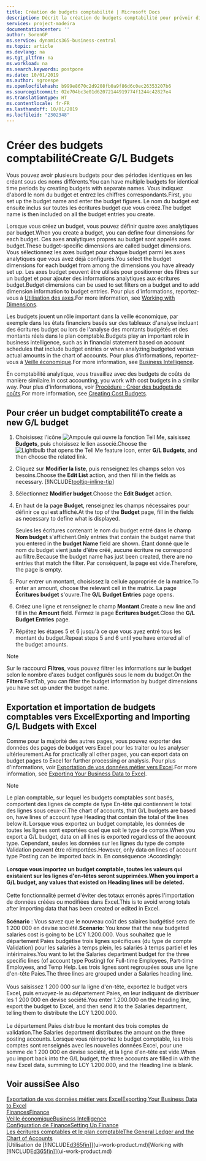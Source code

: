 ```yaml
---
title: Création de budgets comptabilité | Microsoft Docs
description: Décrit la création de budgets comptabilité pour prévoir différentes activités financières et affecter des axes analytiques à des fins de veille économique.
services: project-madeira
documentationcenter: ''
author: SorenGP
ms.service: dynamics365-business-central
ms.topic: article
ms.devlang: na
ms.tgt_pltfrm: na
ms.workload: na
ms.search.keywords: postpone
ms.date: 10/01/2019
ms.author: sgroespe
ms.openlocfilehash: b999e8670c2d9208fb0a9f86d6c0ec26353207b6
ms.sourcegitcommit: 02e704bc3e01d62072144919774f1244c42827e4
ms.translationtype: HT
ms.contentlocale: fr-FR
ms.lasthandoff: 10/01/2019
ms.locfileid: "2302348"
---
```

# <a name="create-gl-budgets"></a><span data-ttu-id="b5366-103">Créer des budgets comptabilité</span><span class="sxs-lookup"><span data-stu-id="b5366-103">Create G/L Budgets</span></span>
<span data-ttu-id="b5366-104">Vous pouvez avoir plusieurs budgets pour des périodes identiques en les créant sous des noms différents.</span><span class="sxs-lookup"><span data-stu-id="b5366-104">You can have multiple budgets for identical time periods by creating budgets with separate names.</span></span> <span data-ttu-id="b5366-105">Vous indiquez d'abord le nom du budget et entrez les chiffres correspondants.</span><span class="sxs-lookup"><span data-stu-id="b5366-105">First, you set up the budget name and enter the budget figures.</span></span> <span data-ttu-id="b5366-106">Le nom du budget est ensuite inclus sur toutes les écritures budget que vous créez.</span><span class="sxs-lookup"><span data-stu-id="b5366-106">The budget name is then included on all the budget entries you create.</span></span>  

<span data-ttu-id="b5366-107">Lorsque vous créez un budget, vous pouvez définir quatre axes analytiques par budget.</span><span class="sxs-lookup"><span data-stu-id="b5366-107">When you create a budget, you can define four dimensions for each budget.</span></span> <span data-ttu-id="b5366-108">Ces axes analytiques propres au budget sont appelés axes budget.</span><span class="sxs-lookup"><span data-stu-id="b5366-108">These budget-specific dimensions are called budget dimensions.</span></span> <span data-ttu-id="b5366-109">Vous sélectionnez les axes budget pour chaque budget parmi les axes analytiques que vous avez déjà configurés.</span><span class="sxs-lookup"><span data-stu-id="b5366-109">You select the budget dimensions for each budget from among the dimensions you have already set up.</span></span> <span data-ttu-id="b5366-110">Les axes budget peuvent être utilisés pour positionner des filtres sur un budget et pour ajouter des informations analytiques aux écritures budget.</span><span class="sxs-lookup"><span data-stu-id="b5366-110">Budget dimensions can be used to set filters on a budget and to add dimension information to budget entries.</span></span> <span data-ttu-id="b5366-111">Pour plus d'informations, reportez-vous à [Utilisation des axes](finance-dimensions.md).</span><span class="sxs-lookup"><span data-stu-id="b5366-111">For more information, see [Working with Dimensions](finance-dimensions.md).</span></span>

<span data-ttu-id="b5366-112">Les budgets jouent un rôle important dans la veille économique, par exemple dans les états financiers basés sur des tableaux d'analyse incluant des écritures budget ou lors de l'analyse des montants budgétés et des montants réels dans le plan comptable.</span><span class="sxs-lookup"><span data-stu-id="b5366-112">Budgets play an important role in business intelligence, such as in financial statement based on account schedules that include budget entries or when analyzing budgeted versus actual amounts in the chart of accounts.</span></span> <span data-ttu-id="b5366-113">Pour plus d'informations, reportez-vous à [Veille économique](bi.md).</span><span class="sxs-lookup"><span data-stu-id="b5366-113">For more information, see [Business Intelligence](bi.md).</span></span>

<span data-ttu-id="b5366-114">En comptabilité analytique, vous travaillez avec des budgets de coûts de manière similaire.</span><span class="sxs-lookup"><span data-stu-id="b5366-114">In cost accounting, you work with cost budgets in a similar way.</span></span> <span data-ttu-id="b5366-115">Pour plus d'informations, voir [Procédure : Créer des budgets de coûts](finance-create-cost-budgets.md).</span><span class="sxs-lookup"><span data-stu-id="b5366-115">For more information, see [Creating Cost Budgets](finance-create-cost-budgets.md).</span></span>    

## <a name="to-create-a-new-gl-budget"></a><span data-ttu-id="b5366-116">Pour créer un budget comptabilité</span><span class="sxs-lookup"><span data-stu-id="b5366-116">To create a new G/L budget</span></span>  
1. <span data-ttu-id="b5366-117">Choisissez l'icône ![Ampoule qui ouvre la fonction Tell Me](media/ui-search/search_small.png "Dites-moi ce que vous voulez faire"), saisissez **Budgets**, puis choisissez le lien associé.</span><span class="sxs-lookup"><span data-stu-id="b5366-117">Choose the ![Lightbulb that opens the Tell Me feature](media/ui-search/search_small.png "Tell me what you want to do") icon, enter **G/L Budgets**, and then choose the related link.</span></span>  
2. <span data-ttu-id="b5366-118">Cliquez sur **Modifier la liste**, puis renseignez les champs selon vos besoins.</span><span class="sxs-lookup"><span data-stu-id="b5366-118">Choose the **Edit List** action, and then fill in the fields as necessary.</span></span> [!INCLUDE[tooltip-inline-tip](includes/tooltip-inline-tip_md.md)]  
3. <span data-ttu-id="b5366-119">Sélectionnez **Modifier budget**.</span><span class="sxs-lookup"><span data-stu-id="b5366-119">Choose the **Edit Budget** action.</span></span>
4. <span data-ttu-id="b5366-120">En haut de la page **Budget**, renseignez les champs nécessaires pour définir ce qui est affiché.</span><span class="sxs-lookup"><span data-stu-id="b5366-120">At the top of the **Budget** page, fill in the fields as necessary to define what is displayed.</span></span>  

    <span data-ttu-id="b5366-121">Seules les écritures contenant le nom du budget entré dans le champ **Nom budget** s'affichent.</span><span class="sxs-lookup"><span data-stu-id="b5366-121">Only entries that contain the budget name that you entered in the **budget Name** field are shown.</span></span> <span data-ttu-id="b5366-122">Étant donné que le nom du budget vient juste d'être créé, aucune écriture ne correspond au filtre.</span><span class="sxs-lookup"><span data-stu-id="b5366-122">Because the budget name has just been created, there are no entries that match the filter.</span></span> <span data-ttu-id="b5366-123">Par conséquent, la page est vide.</span><span class="sxs-lookup"><span data-stu-id="b5366-123">Therefore, the page is empty.</span></span>  
5. <span data-ttu-id="b5366-124">Pour entrer un montant, choisissez la cellule appropriée de la matrice.</span><span class="sxs-lookup"><span data-stu-id="b5366-124">To enter an amount, choose the relevant cell in the matrix.</span></span> <span data-ttu-id="b5366-125">La page **Écritures budget** s'ouvre.</span><span class="sxs-lookup"><span data-stu-id="b5366-125">The **G/L Budget Entries** page opens.</span></span>  
6. <span data-ttu-id="b5366-126">Créez une ligne et renseignez le champ **Montant**.</span><span class="sxs-lookup"><span data-stu-id="b5366-126">Create a new line and fill in the **Amount** field.</span></span> <span data-ttu-id="b5366-127">Fermez la page **Écritures budget**.</span><span class="sxs-lookup"><span data-stu-id="b5366-127">Close the **G/L Budget Entries** page.</span></span>  
7. <span data-ttu-id="b5366-128">Répétez les étapes 5 et 6 jusqu'à ce que vous ayez entré tous les montant du budget.</span><span class="sxs-lookup"><span data-stu-id="b5366-128">Repeat steps 5 and 6 until you have entered all of the budget amounts.</span></span>  

> [!NOTE]  
>  <span data-ttu-id="b5366-129">Sur le raccourci **Filtres**, vous pouvez filtrer les informations sur le budget selon le nombre d'axes budget configurés sous le nom du budget.</span><span class="sxs-lookup"><span data-stu-id="b5366-129">On the **Filters** FastTab, you can filter the budget information by budget dimensions you have set up under the budget name.</span></span>

## <a name="exporting-and-importing-gl-budgets-with-excel"></a><span data-ttu-id="b5366-130">Exportation et importation de budgets comptables vers Excel</span><span class="sxs-lookup"><span data-stu-id="b5366-130">Exporting and Importing G/L Budgets with Excel</span></span>
<span data-ttu-id="b5366-131">Comme pour la majorité des autres pages, vous pouvez exporter des données des pages de budget vers Excel pour les traiter ou les analyser ultérieurement.</span><span class="sxs-lookup"><span data-stu-id="b5366-131">As for practically all other pages, you can export data on budget pages to Excel for further processing or analysis.</span></span> <span data-ttu-id="b5366-132">Pour plus d'informations, voir [Exportation de vos données métier vers Excel](about-export-data.md).</span><span class="sxs-lookup"><span data-stu-id="b5366-132">For more information, see [Exporting Your Business Data to Excel](about-export-data.md).</span></span>

> [!NOTE]
> <span data-ttu-id="b5366-133">Le plan comptable, sur lequel les budgets comptables sont basés, comportent des lignes de compte de type En-tête qui contiennent le total des lignes sous ceux-ci.</span><span class="sxs-lookup"><span data-stu-id="b5366-133">The chart of accounts, that G/L budgets are based on, have lines of account type Heading that contain the total of the lines below it.</span></span> <span data-ttu-id="b5366-134">Lorsque vous exportez un budget comptable, les données de toutes les lignes sont exportées quel que soit le type de compte.</span><span class="sxs-lookup"><span data-stu-id="b5366-134">When you export a G/L budget, data on all lines is exported regardless of the account type.</span></span> <span data-ttu-id="b5366-135">Cependant, seules les données sur les lignes du type de compte Validation peuvent être réimportées.</span><span class="sxs-lookup"><span data-stu-id="b5366-135">However, only data on lines of account type Posting can be imported back in.</span></span> <span data-ttu-id="b5366-136">En conséquence :</span><span class="sxs-lookup"><span data-stu-id="b5366-136">Accordingly:</span></span> <br /><br /> <span data-ttu-id="b5366-137">**Lorsque vous importez un budget comptable, toutes les valeurs qui existaient sur les lignes d'en-têtes seront supprimées.**</span><span class="sxs-lookup"><span data-stu-id="b5366-137">**When you import a G/L budget, any values that existed on Heading lines will be deleted.**</span></span> <br /><br /> <span data-ttu-id="b5366-138">Cette fonctionnalité permet d'éviter des totaux erronés après l'importation de données créées ou modifiées dans Excel.</span><span class="sxs-lookup"><span data-stu-id="b5366-138">This is to avoid wrong totals after importing data that has been created or edited in Excel.</span></span><br /><br /> <span data-ttu-id="b5366-139">**Scénario** : Vous savez que le nouveau coût des salaires budgétisé sera de 1 200 000 en devise société.</span><span class="sxs-lookup"><span data-stu-id="b5366-139">**Scenario**: You know that the new budgeted salaries cost is going to be LCY 1.200.000.</span></span> <span data-ttu-id="b5366-140">Vous souhaitez que le département Paies budgétise trois lignes spécifiques (du type de compte Validation) pour les salariés à temps plein, les salariés à temps partiel et les intérimaires.</span><span class="sxs-lookup"><span data-stu-id="b5366-140">You want to let the Salaries department budget for the three specific lines (of account type Posting) for Full-time Employees, Part-time Employees, and Temp Help.</span></span> <span data-ttu-id="b5366-141">Les trois lignes sont regroupées sous une ligne d'en-tête Paies.</span><span class="sxs-lookup"><span data-stu-id="b5366-141">The three lines are grouped under a Salaries heading line.</span></span><br /><br /><span data-ttu-id="b5366-142">Vous saisissez 1 200 000 sur la ligne d'en-tête, exportez le budget vers Excel, puis envoyez-le au département Paies, en leur indiquant de distribuer les 1 200 000 en devise société.</span><span class="sxs-lookup"><span data-stu-id="b5366-142">You enter 1.200.000 on the Heading line, export the budget to Excel, and then send it to the Salaries department, telling them to distribute the LCY 1.200.000.</span></span><br /><br /> <span data-ttu-id="b5366-143">Le département Paies distribue le montant des trois comptes de validation.</span><span class="sxs-lookup"><span data-stu-id="b5366-143">The Salaries department distributes the amount on the three posting accounts.</span></span> <span data-ttu-id="b5366-144">Lorsque vous réimportez le budget comptable, les trois comptes sont renseignés avec les nouvelles données Excel, pour une somme de 1 200 000 en devise société, et la ligne d'en-tête est vide.</span><span class="sxs-lookup"><span data-stu-id="b5366-144">When you import back into the G/L budget, the three accounts are filled in with the new Excel data, summing to LCY 1.200.000, and the Heading line is blank.</span></span>

## <a name="see-also"></a><span data-ttu-id="b5366-145">Voir aussi</span><span class="sxs-lookup"><span data-stu-id="b5366-145">See Also</span></span>
[<span data-ttu-id="b5366-146">Exportation de vos données métier vers Excel</span><span class="sxs-lookup"><span data-stu-id="b5366-146">Exporting Your Business Data to Excel</span></span>](about-export-data.md)  
[<span data-ttu-id="b5366-147">Finances</span><span class="sxs-lookup"><span data-stu-id="b5366-147">Finance</span></span>](finance.md)  
[<span data-ttu-id="b5366-148">Veille économique</span><span class="sxs-lookup"><span data-stu-id="b5366-148">Business Intelligence</span></span>](bi.md)  
[<span data-ttu-id="b5366-149">Configuration de Finance</span><span class="sxs-lookup"><span data-stu-id="b5366-149">Setting Up Finance</span></span>](finance-setup-finance.md)  
[<span data-ttu-id="b5366-150">Les écritures comptables et le plan comptable</span><span class="sxs-lookup"><span data-stu-id="b5366-150">The General Ledger and the Chart of Accounts</span></span>](finance-general-ledger.md)  
<span data-ttu-id="b5366-151">[Utilisation de [!INCLUDE[d365fin](includes/d365fin_md.md)]](ui-work-product.md)</span><span class="sxs-lookup"><span data-stu-id="b5366-151">[Working with [!INCLUDE[d365fin](includes/d365fin_md.md)]](ui-work-product.md)</span></span>  
